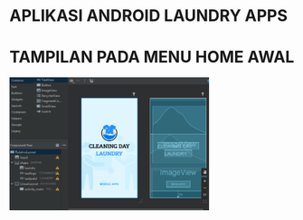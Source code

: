 # APLIKASI ANDROID LAUNDRY APPS
# TAMPILAN PADA MENU HOME AWAL
<img src="home.PNG" width="70%" height="70%" >
